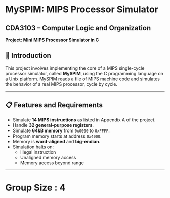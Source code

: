 # MySPIM: MIPS Processor Simulator

## CDA3103 – Computer Logic and Organization  
**Project: Mini MIPS Processor Simulator in C**

## 📌 Introduction

This project involves implementing the core of a MIPS single-cycle processor simulator, called **MySPIM**, using the C programming language on a Unix platform. MySPIM reads a file of MIPS machine code and simulates the behavior of a real MIPS processor, cycle by cycle.

---

## 📋 Features and Requirements

- Simulate **14 MIPS instructions** as listed in Appendix A of the project.
- Handle **32 general-purpose registers**.
- Simulate **64kB memory** from `0x0000` to `0xFFFF`.
- Program memory starts at address `0x4000`.
- Memory is **word-aligned** and **big-endian**.
- Simulation halts on:
  - Illegal instruction
  - Unaligned memory access
  - Memory access beyond range

---

# Group Size : 4
